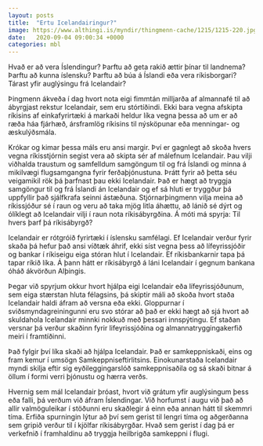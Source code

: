 ```yaml
---
layout: posts
title:  "Ertu Icelandairingur?"
image: https://www.althingi.is/myndir/thingmenn-cache/1215/1215-220.jpg
date:   2020-09-04 09:00:34 +0000
categories: mbl
---
```

Hvað er að vera Íslendingur? Þarftu að geta rakið ættir þínar til landnema? Þarftu að kunna íslensku? Þarftu að búa á Íslandi eða vera ríkisborgari? Tárast yfir auglýsingu frá Icelandair? 

Þingmenn ákveða í dag hvort nota eigi fimmtán milljarða af almannafé til að ábyrgjast rekstur Icelandair, sem eru stórtíðindi. Ekki bara vegna afskipta ríkisins af einkafyrirtæki á markaði heldur líka vegna þessa að um er að ræða háa fjárhæð, ársframlög ríkisins til nýsköpunar eða menningar- og æskulýðsmála.

Krókar og kimar þessa máls eru ansi margir. Því er gagnlegt að skoða hvers vegna ríkisstjórnin segist vera að skipta sér af málefnum Icelandair. Þau vilji viðhalda traustum og samfelldum samgöngum til og frá Íslandi og minna á mikilvægi flugsamgangna fyrir ferðaþjónustuna. Þrátt fyrir að þetta séu veigamikil rök þá þarfnast þau ekki Icelandair. Það er hægt að tryggja samgöngur til og frá Íslandi án Icelandair og ef sá hluti er tryggður þá uppfyllir það sjálfkrafa seinni ástæðuna. Stjórnarþingmenn vilja meina að ríkissjóður sé í raun og veru að taka mjög litla áhættu, að lánið sé dýrt og ólíklegt að Icelandair vilji í raun nota ríkisábyrgðina. Á móti má spyrja: Til hvers þarf þá ríkisábyrgð?

Icelandair er rótgróið fyrirtæki í íslensku samfélagi. Ef Icelandair verður fyrir skaða þá hefur það ansi víðtæk áhrif, ekki síst vegna þess að lífeyrissjóðir og bankar í ríkiseigu eiga stóran hlut í Icelandair. Ef ríkisbankarnir tapa þá tapar ríkið líka. Á þann hátt er ríkisábyrgð á láni Icelandair í gegnum bankana óháð ákvörðun Alþingis.

Þegar við spyrjum okkur hvort hjálpa eigi Icelandair eða lífeyrissjóðunum, sem eiga stærstan hluta félagsins,  þá skiptir máli að skoða hvort staða Icelandair haldi áfram að versna eða ekki. Gloppurnar í sviðsmyndagreiningunni eru svo stórar að það er ekki hægt að sjá hvort að skuldahola Icelandair minnki nokkuð með þessari innspýtingu. Ef staðan versnar þá verður skaðinn fyrir lifeyrissjóðina og almannatryggingakerfið meiri í framtíðinni. 

Það fylgir því líka skaði að hjálpa Icelandair. Það er samkeppniskaði, eins og fram kemur í umsögn Samkeppniseftirlitsins. Einokunarstaða Icelandair myndi skilja eftir sig eyðileggingarslóð samkeppnisaðila og sá skaði bitnar á öllum í formi verri þjónustu og hærra verðs. 

Hvernig sem mál Icelandair þróast, hvort við grátum yfir auglýsingum þess eða falli, þá verðum við áfram Íslendingar. Við horfumst í augu við það að allir valmöguleikar í stöðunni eru skaðlegir á einn eða annan hátt til skemmri tíma. Erfiða spurningin lýtur að því sem gerist til lengri tíma og aðgerðanna sem gripið verður til í kjölfar ríkisábyrgðar. Hvað sem gerist í dag þá er verkefnið í framhaldinu að tryggja heilbrigða samkeppni í flugi.
